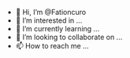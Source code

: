 - 👋 Hi, I’m @Fationcuro
- 👀 I’m interested in ...
- 🌱 I’m currently learning ...
- 💞️ I’m looking to collaborate on ...
- 📫 How to reach me ...

<!---
Fationcuro/Fationcuro is a ✨ special ✨ repository because its `README.md` (this file) appears on your GitHub profile.
You can click the Preview link to take a look at your changes.
--->
